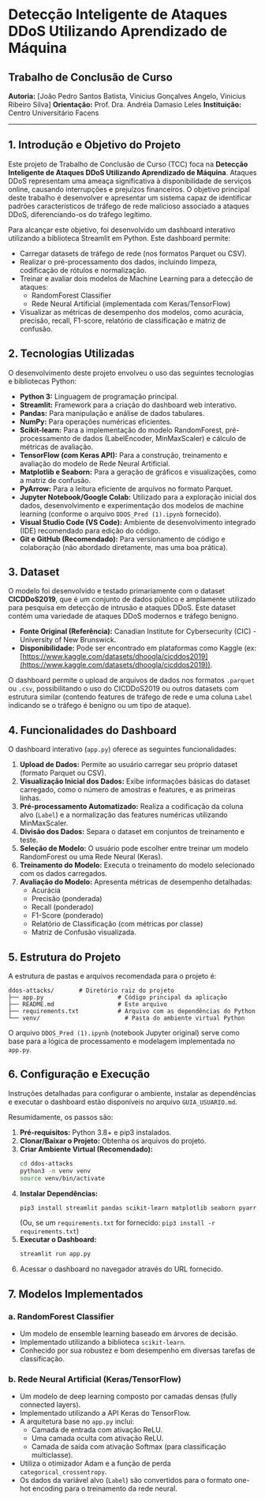 # Detecção Inteligente de Ataques DDoS Utilizando Aprendizado de Máquina

## Trabalho de Conclusão de Curso

**Autoria:** [João Pedro Santos Batista, Vinicius Gonçalves Angelo, Vinicius Ribeiro Silva]
**Orientação:** Prof. Dra. Andréia Damasio Leles
**Instituição:** Centro Universitário Facens

---

## 1. Introdução e Objetivo do Projeto

Este projeto de Trabalho de Conclusão de Curso (TCC) foca na **Detecção Inteligente de Ataques DDoS Utilizando Aprendizado de Máquina**. Ataques DDoS representam uma ameaça significativa à disponibilidade de serviços online, causando interrupções e prejuízos financeiros. O objetivo principal deste trabalho é desenvolver e apresentar um sistema capaz de identificar padrões característicos de tráfego de rede malicioso associado a ataques DDoS, diferenciando-os do tráfego legítimo.

Para alcançar este objetivo, foi desenvolvido um dashboard interativo utilizando a biblioteca Streamlit em Python. Este dashboard permite:

*   Carregar datasets de tráfego de rede (nos formatos Parquet ou CSV).
*   Realizar o pré-processamento dos dados, incluindo limpeza, codificação de rótulos e normalização.
*   Treinar e avaliar dois modelos de Machine Learning para a detecção de ataques:
    *   RandomForest Classifier
    *   Rede Neural Artificial (implementada com Keras/TensorFlow)
*   Visualizar as métricas de desempenho dos modelos, como acurácia, precisão, recall, F1-score, relatório de classificação e matriz de confusão.

## 2. Tecnologias Utilizadas

O desenvolvimento deste projeto envolveu o uso das seguintes tecnologias e bibliotecas Python:

*   **Python 3:** Linguagem de programação principal.
*   **Streamlit:** Framework para a criação do dashboard web interativo.
*   **Pandas:** Para manipulação e análise de dados tabulares.
*   **NumPy:** Para operações numéricas eficientes.
*   **Scikit-learn:** Para a implementação do modelo RandomForest, pré-processamento de dados (LabelEncoder, MinMaxScaler) e cálculo de métricas de avaliação.
*   **TensorFlow (com Keras API):** Para a construção, treinamento e avaliação do modelo de Rede Neural Artificial.
*   **Matplotlib e Seaborn:** Para a geração de gráficos e visualizações, como a matriz de confusão.
*   **PyArrow:** Para a leitura eficiente de arquivos no formato Parquet.
*   **Jupyter Notebook/Google Colab:** Utilizado para a exploração inicial dos dados, desenvolvimento e experimentação dos modelos de machine learning (conforme o arquivo `DDOS_Pred (1).ipynb` fornecido).
*   **Visual Studio Code (VS Code):** Ambiente de desenvolvimento integrado (IDE) recomendado para edição do código.
*   **Git e GitHub (Recomendado):** Para versionamento de código e colaboração (não abordado diretamente, mas uma boa prática).

## 3. Dataset

O modelo foi desenvolvido e testado primariamente com o dataset **CICDDoS2019**, que é um conjunto de dados público e amplamente utilizado para pesquisa em detecção de intrusão e ataques DDoS. Este dataset contém uma variedade de ataques DDoS modernos e tráfego benigno.

*   **Fonte Original (Referência):** Canadian Institute for Cybersecurity (CIC) - University of New Brunswick.
*   **Disponibilidade:** Pode ser encontrado em plataformas como Kaggle (ex: [https://www.kaggle.com/datasets/dhoogla/cicddos2019](https://www.kaggle.com/datasets/dhoogla/cicddos2019)).

O dashboard permite o upload de arquivos de dados nos formatos `.parquet` ou `.csv`, possibilitando o uso do CICDDoS2019 ou outros datasets com estrutura similar (contendo features de tráfego de rede e uma coluna `Label` indicando se o tráfego é benigno ou um tipo de ataque).

## 4. Funcionalidades do Dashboard

O dashboard interativo (`app.py`) oferece as seguintes funcionalidades:

1.  **Upload de Dados:** Permite ao usuário carregar seu próprio dataset (formato Parquet ou CSV).
2.  **Visualização Inicial dos Dados:** Exibe informações básicas do dataset carregado, como o número de amostras e features, e as primeiras linhas.
3.  **Pré-processamento Automatizado:** Realiza a codificação da coluna alvo (`Label`) e a normalização das features numéricas utilizando MinMaxScaler.
4.  **Divisão dos Dados:** Separa o dataset em conjuntos de treinamento e teste.
5.  **Seleção de Modelo:** O usuário pode escolher entre treinar um modelo RandomForest ou uma Rede Neural (Keras).
6.  **Treinamento do Modelo:** Executa o treinamento do modelo selecionado com os dados carregados.
7.  **Avaliação do Modelo:** Apresenta métricas de desempenho detalhadas:
    *   Acurácia
    *   Precisão (ponderada)
    *   Recall (ponderado)
    *   F1-Score (ponderado)
    *   Relatório de Classificação (com métricas por classe)
    *   Matriz de Confusão visualizada.

## 5. Estrutura do Projeto

A estrutura de pastas e arquivos recomendada para o projeto é:

```
ddos-attacks/       # Diretório raiz do projeto
├── app.py                     # Código principal da aplicação
├── README.md                  # Este arquivo
├── requirements.txt           # Arquivo com as dependências do Python
└── venv/                        # Pasta do ambiente virtual Python
```

O arquivo `DDOS_Pred (1).ipynb` (notebook Jupyter original) serve como base para a lógica de processamento e modelagem implementada no `app.py`.

## 6. Configuração e Execução

Instruções detalhadas para configurar o ambiente, instalar as dependências e executar o dashboard estão disponíveis no arquivo `GUIA_USUARIO.md`.

Resumidamente, os passos são:

1.  **Pré-requisitos:** Python 3.8+ e pip3 instalados.
2.  **Clonar/Baixar o Projeto:** Obtenha os arquivos do projeto.
3.  **Criar Ambiente Virtual (Recomendado):**
    ```bash
    cd ddos-attacks
    python3 -m venv venv
    source venv/bin/activate
    ```
4.  **Instalar Dependências:**
    ```bash
    pip3 install streamlit pandas scikit-learn matplotlib seaborn pyarrow tensorflow
    ```
    (Ou, se um `requirements.txt` for fornecido: `pip3 install -r requirements.txt`)
5.  **Executar o Dashboard:**
    ```bash
    streamlit run app.py
    ```
6.  Acessar o dashboard no navegador através do URL fornecido.

## 7. Modelos Implementados

### a. RandomForest Classifier

*   Um modelo de ensemble learning baseado em árvores de decisão.
*   Implementado utilizando a biblioteca `scikit-learn`.
*   Conhecido por sua robustez e bom desempenho em diversas tarefas de classificação.

### b. Rede Neural Artificial (Keras/TensorFlow)

*   Um modelo de deep learning composto por camadas densas (fully connected layers).
*   Implementado utilizando a API Keras do TensorFlow.
*   A arquitetura base no `app.py` inclui:
    *   Camada de entrada com ativação ReLU.
    *   Uma camada oculta com ativação ReLU.
    *   Camada de saída com ativação Softmax (para classificação multiclasse).
*   Utiliza o otimizador Adam e a função de perda `categorical_crossentropy`.
*   Os dados da variável alvo (`Label`) são convertidos para o formato one-hot encoding para o treinamento da rede neural.
